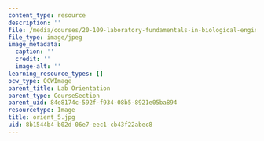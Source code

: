 ```yaml
---
content_type: resource
description: ''
file: /media/courses/20-109-laboratory-fundamentals-in-biological-engineering-spring-2010/8b1544b4b02d06e7eec1cb43f22abec8_orient_5.jpg
file_type: image/jpeg
image_metadata:
  caption: ''
  credit: ''
  image-alt: ''
learning_resource_types: []
ocw_type: OCWImage
parent_title: Lab Orientation
parent_type: CourseSection
parent_uid: 84e8174c-592f-f934-08b5-8921e05ba894
resourcetype: Image
title: orient_5.jpg
uid: 8b1544b4-b02d-06e7-eec1-cb43f22abec8
---
```

